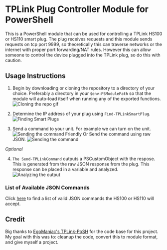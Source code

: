 # TPLink Plug Controller Module for PowerShell
This is a PowerShell module that can be used for controlling a TPLink HS100 or HS110 smart plug. The plug receives requests and this module sends requests on tcp port 9999, so theoretically this can traverse networks or the internet with proper port forwarding/NAT rules. However this can allow someone to control the device plugged into the TPLink plug, so do this with caution.

## Usage Instructions
1. Begin by downloading or cloning the repository to a directory of your choice. Preferably a directory in your `$env:PSModulePath` so that the module will auto-load itself when running any of the exported functions.
![Cloning the repo gif](https://i.imgur.com/4jYVufF.gif)

2. Determine the IP address of your plug using `Find-TPLinkSmartPlug`.
![Finding Smart Plugs](https://i.imgur.com/Ky4i5bU.gif)

3. Send a command to your unit. For example we can turn on the unit.
![Sending the command Friendly](https://i.imgur.com/AsSGV5L.gif)
Or Send the command using raw JSON.
![Sending the command](https://i.imgur.com/QhuCZtW.gif)

*Optional*

4. `The Send-TPLinkCommand` outputs a PSCustomObject with the respose. This is generated from the raw JSON response from the plug. This response can be placed in a variable and analyzed.
![Analyzing the output](https://i.imgur.com/AiXksBt.gif)

### List of Available JSON Commands
Click [here](https://github.com/MaxAnderson95/TPLink-PlugController-PowerShell/blob/master/Sources/Resources/TPLink-Smarthome-commands.txt) to find a list of valid JSON commands the HS100 or HS110 will accept.

## Credit
Big thanks to [EgoManiac's TPLink-PoSH](https://github.com/EgoManiac/TPlink-PoSH) for the code base for this project. My goal with this was to: cleanup the code, convert this to module format, and give myself a project.
